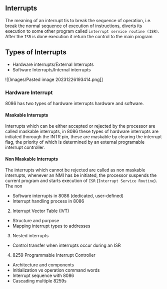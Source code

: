 ## Interrupts
The meaning of an interrupt tis to break the sequence of operation, i.e. break the normal sequence of execution of instructions, diverts its execution to some other program called `interrupt service routine (ISR)`. After the `ISR` is done execution it return the control to the main program

## Types of Interrupts
- Hardware interrupts/External Interrupts
- Software Interrupts/Internal interrupts

![[Images/Pasted image 20231226193414.png]]

### Hardware Interrupt
8086 has two types of hardware interrupts hardware and software.
#### Maskable Interrupts
Interrupts which can be either accepted or rejected by the processor are called maskable interrupts, in 8086 these types of hardware interrupts are initiated thorough the INTR pin, these are maskable by clearing the interrupt flag, the priority of which is determined by an external programable interrupt controller.

#### Non Maskable Interrupts
The interrupts which cannot be rejected are called as non maskable interrupts, whenever an NMI has be initiated, the processor suspends the current program and starts execution of `ISR` (`Interrupt Service Routine`). The non 

- Software interrupts in 8086 (dedicated, user-defined)
- Interrupt handling process in 8086
2. Interrupt Vector Table (IVT)
- Structure and purpose
- Mapping interrupt types to addresses
3. Nested interrupts
- Control transfer when interrupts occur during an ISR
4. 8259 Programmable Interrupt Controller
- Architecture and components
- Initialization vs operation command words
- Interrupt sequence with 8086
- Cascading multiple 8259s
